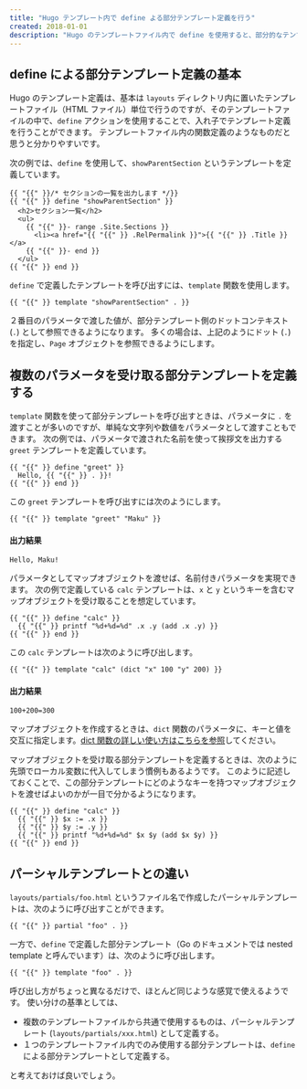 ```yaml
---
title: "Hugo テンプレート内で define よる部分テンプレート定義を行う"
created: 2018-01-01
description: "Hugo のテンプレートファイル内で define を使用すると、部分的なテンプレートを定義することができ、別の場所から関数のように呼び出すことができます。"
---
```


define による部分テンプレート定義の基本
----

Hugo のテンプレート定義は、基本は `layouts` ディレクトリ内に置いたテンプレートファイル（HTML ファイル）単位で行うのですが、そのテンプレートファイルの中で、`define` アクションを使用することで、入れ子でテンプレート定義を行うことができます。
テンプレートファイル内の関数定義のようなものだと思うと分かりやすいです。

次の例では、`define` を使用して、`showParentSection` というテンプレートを定義しています。

~~~
{{ "{{" }}/* セクションの一覧を出力します */}}
{{ "{{" }} define "showParentSection" }}
  <h2>セクション一覧</h2>
  <ul>
    {{ "{{" }}- range .Site.Sections }}
      <li><a href="{{ "{{" }} .RelPermalink }}">{{ "{{" }} .Title }}</a>
    {{ "{{" }}- end }}
  </ul>
{{ "{{" }} end }}
~~~

`define` で定義したテンプレートを呼び出すには、`template` 関数を使用します。

~~~
{{ "{{" }} template "showParentSection" . }}
~~~

２番目のパラメータで渡した値が、部分テンプレート側のドットコンテキスト (`.`) として参照できるようになります。
多くの場合は、上記のようにドット (`.`) を指定し、`Page` オブジェクトを参照できるようにします。


複数のパラメータを受け取る部分テンプレートを定義する
----

`template` 関数を使って部分テンプレートを呼び出すときは、パラメータに `.` を渡すことが多いのですが、単純な文字列や数値をパラメータとして渡すこともできます。
次の例では、パラメータで渡された名前を使って挨拶文を出力する `greet` テンプレートを定義しています。

~~~
{{ "{{" }} define "greet" }}
  Hello, {{ "{{" }} . }}!
{{ "{{" }} end }}
~~~

この `greet` テンプレートを呼び出すには次のようにします。

~~~
{{ "{{" }} template "greet" "Maku" }}
~~~

#### 出力結果

~~~
Hello, Maku!
~~~

パラメータとしてマップオブジェクトを渡せば、名前付きパラメータを実現できます。
次の例で定義している `calc` テンプレートは、`x` と `y` というキーを含むマップオブジェクトを受け取ることを想定しています。

~~~
{{ "{{" }} define "calc" }}
  {{ "{{" }} printf "%d+%d=%d" .x .y (add .x .y) }}
{{ "{{" }} end }}
~~~

この `calc` テンプレートは次のように呼び出します。

~~~
{{ "{{" }} template "calc" (dict "x" 100 "y" 200) }}
~~~

#### 出力結果

~~~
100+200=300
~~~

<div class="note">
マップオブジェクトを作成するときは、<code>dict</code> 関数のパラメータに、キーと値を交互に指定します。<a href="./dict.html">dict 関数の詳しい使い方はこちらを参照</a>してください。
</div>

マップオブジェクトを受け取る部分テンプレートを定義するときは、次のように先頭でローカル変数に代入してしまう慣例もあるようです。
このように記述しておくことで、この部分テンプレートにどのようなキーを持つマップオブジェクトを渡せばよいのかが一目で分かるようになります。

~~~
{{ "{{" }} define "calc" }}
  {{ "{{" }} $x := .x }}
  {{ "{{" }} $y := .y }}
  {{ "{{" }} printf "%d+%d=%d" $x $y (add $x $y) }}
{{ "{{" }} end }}
~~~


パーシャルテンプレートとの違い
----

`layouts/partials/foo.html` というファイル名で作成したパーシャルテンプレートは、次のように呼び出すことができます。

~~~
{{ "{{" }} partial "foo" . }}
~~~

一方で、`define` で定義した部分テンプレート（Go のドキュメントでは nested template と呼んでいます）は、次のように呼び出します。

~~~
{{ "{{" }} template "foo" . }}
~~~

呼び出し方がちょっと異なるだけで、ほとんど同じような感覚で使えるようです。
使い分けの基準としては、

* 複数のテンプレートファイルから共通で使用するものは、パーシャルテンプレート (`layouts/partials/xxx.html`) として定義する。
* １つのテンプレートファイル内でのみ使用する部分テンプレートは、`define` による部分テンプレートとして定義する。

と考えておけば良いでしょう。

